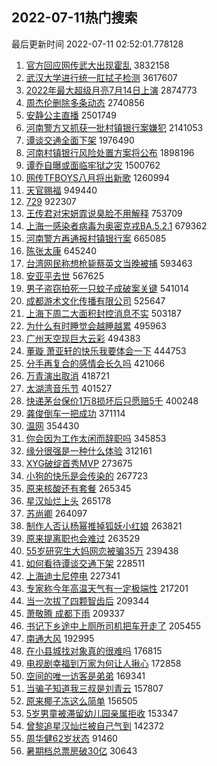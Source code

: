 ## 2022-07-11热门搜索 
最后更新时间 2022-07-11 02:52:01.778128 
1. [官方回应网传武大出现霍乱](https://s.weibo.com/weibo?q=%23%E5%AE%98%E6%96%B9%E5%9B%9E%E5%BA%94%E7%BD%91%E4%BC%A0%E6%AD%A6%E5%A4%A7%E5%87%BA%E7%8E%B0%E9%9C%8D%E4%B9%B1%23&Refer=top) 3832158
1. [武汉大学进行统一肛拭子检测](https://s.weibo.com/weibo?q=%23%E6%AD%A6%E6%B1%89%E5%A4%A7%E5%AD%A6%E8%BF%9B%E8%A1%8C%E7%BB%9F%E4%B8%80%E8%82%9B%E6%8B%AD%E5%AD%90%E6%A3%80%E6%B5%8B%23&Refer=top) 3617607
1. [2022年最大超级月亮7月14日上演](https://s.weibo.com/weibo?q=%232022%E5%B9%B4%E6%9C%80%E5%A4%A7%E8%B6%85%E7%BA%A7%E6%9C%88%E4%BA%AE7%E6%9C%8814%E6%97%A5%E4%B8%8A%E6%BC%94%23&Refer=top) 2874773
1. [周杰伦删除多条动态](https://s.weibo.com/weibo?q=%23%E5%91%A8%E6%9D%B0%E4%BC%A6%E5%88%A0%E9%99%A4%E5%A4%9A%E6%9D%A1%E5%8A%A8%E6%80%81%23&Refer=top) 2740856
1. [安静公主直播](https://s.weibo.com/weibo?q=%E5%AE%89%E9%9D%99%E5%85%AC%E4%B8%BB%E7%9B%B4%E6%92%AD&Refer=top) 2501749
1. [河南警方又抓获一批村镇银行案嫌犯](https://s.weibo.com/weibo?q=%23%E6%B2%B3%E5%8D%97%E8%AD%A6%E6%96%B9%E5%8F%88%E6%8A%93%E8%8E%B7%E4%B8%80%E6%89%B9%E6%9D%91%E9%95%87%E9%93%B6%E8%A1%8C%E6%A1%88%E5%AB%8C%E7%8A%AF%23&Refer=top) 2141053
1. [谭谈交通全面下架](https://s.weibo.com/weibo?q=%23%E8%B0%AD%E8%B0%88%E4%BA%A4%E9%80%9A%E5%85%A8%E9%9D%A2%E4%B8%8B%E6%9E%B6%23&Refer=top) 1976490
1. [河南村镇银行风险处置方案将公布](https://s.weibo.com/weibo?q=%23%E6%B2%B3%E5%8D%97%E6%9D%91%E9%95%87%E9%93%B6%E8%A1%8C%E9%A3%8E%E9%99%A9%E5%A4%84%E7%BD%AE%E6%96%B9%E6%A1%88%E5%B0%86%E5%85%AC%E5%B8%83%23&Refer=top) 1898196
1. [谭乔自曝或面临牢狱之灾](https://s.weibo.com/weibo?q=%23%E8%B0%AD%E4%B9%94%E8%87%AA%E6%9B%9D%E6%88%96%E9%9D%A2%E4%B8%B4%E7%89%A2%E7%8B%B1%E4%B9%8B%E7%81%BE%23&Refer=top) 1500762
1. [网传TFBOYS八月将出新歌](https://s.weibo.com/weibo?q=%23%E7%BD%91%E4%BC%A0TFBOYS%E5%85%AB%E6%9C%88%E5%B0%86%E5%87%BA%E6%96%B0%E6%AD%8C%23&Refer=top) 1260994
1. [天官赐福](https://s.weibo.com/weibo?q=%E5%A4%A9%E5%AE%98%E8%B5%90%E7%A6%8F&Refer=top) 949440
1. [729](https://s.weibo.com/weibo?q=729&Refer=top) 922307
1. [王传君对宋妍霏说臭脸不用解释](https://s.weibo.com/weibo?q=%23%E7%8E%8B%E4%BC%A0%E5%90%9B%E5%AF%B9%E5%AE%8B%E5%A6%8D%E9%9C%8F%E8%AF%B4%E8%87%AD%E8%84%B8%E4%B8%8D%E7%94%A8%E8%A7%A3%E9%87%8A%23&Refer=top) 753709
1. [上海一感染者病毒为奥密克戎BA.5.2.1](https://s.weibo.com/weibo?q=%23%E4%B8%8A%E6%B5%B7%E4%B8%80%E6%84%9F%E6%9F%93%E8%80%85%E7%97%85%E6%AF%92%E4%B8%BA%E5%A5%A5%E5%AF%86%E5%85%8B%E6%88%8EBA.5.2.1%23&Refer=top) 679362
1. [河南警方再通报村镇银行案](https://s.weibo.com/weibo?q=%23%E6%B2%B3%E5%8D%97%E8%AD%A6%E6%96%B9%E5%86%8D%E9%80%9A%E6%8A%A5%E6%9D%91%E9%95%87%E9%93%B6%E8%A1%8C%E6%A1%88%23&Refer=top) 665085
1. [陈张太康](https://s.weibo.com/weibo?q=%E9%99%88%E5%BC%A0%E5%A4%AA%E5%BA%B7&Refer=top) 645240
1. [台湾网民称想枪毙蔡英文当晚被捕](https://s.weibo.com/weibo?q=%23%E5%8F%B0%E6%B9%BE%E7%BD%91%E6%B0%91%E7%A7%B0%E6%83%B3%E6%9E%AA%E6%AF%99%E8%94%A1%E8%8B%B1%E6%96%87%E5%BD%93%E6%99%9A%E8%A2%AB%E6%8D%95%23&Refer=top) 593463
1. [安亚平去世](https://s.weibo.com/weibo?q=%23%E5%AE%89%E4%BA%9A%E5%B9%B3%E5%8E%BB%E4%B8%96%23&Refer=top) 567625
1. [男子盗窃拍死一只蚊子成破案关键](https://s.weibo.com/weibo?q=%23%E7%94%B7%E5%AD%90%E7%9B%97%E7%AA%83%E6%8B%8D%E6%AD%BB%E4%B8%80%E5%8F%AA%E8%9A%8A%E5%AD%90%E6%88%90%E7%A0%B4%E6%A1%88%E5%85%B3%E9%94%AE%23&Refer=top) 541014
1. [成都游术文化传播有限公司](https://s.weibo.com/weibo?q=%E6%88%90%E9%83%BD%E6%B8%B8%E6%9C%AF%E6%96%87%E5%8C%96%E4%BC%A0%E6%92%AD%E6%9C%89%E9%99%90%E5%85%AC%E5%8F%B8&Refer=top) 525647
1. [上海下周二大面积封控消息不实](https://s.weibo.com/weibo?q=%23%E4%B8%8A%E6%B5%B7%E4%B8%8B%E5%91%A8%E4%BA%8C%E5%A4%A7%E9%9D%A2%E7%A7%AF%E5%B0%81%E6%8E%A7%E6%B6%88%E6%81%AF%E4%B8%8D%E5%AE%9E%23&Refer=top) 503187
1. [为什么有时睡觉会越睡越累](https://s.weibo.com/weibo?q=%23%E4%B8%BA%E4%BB%80%E4%B9%88%E6%9C%89%E6%97%B6%E7%9D%A1%E8%A7%89%E4%BC%9A%E8%B6%8A%E7%9D%A1%E8%B6%8A%E7%B4%AF%23&Refer=top) 495963
1. [广州天空现巨大云彩](https://s.weibo.com/weibo?q=%23%E5%B9%BF%E5%B7%9E%E5%A4%A9%E7%A9%BA%E7%8E%B0%E5%B7%A8%E5%A4%A7%E4%BA%91%E5%BD%A9%23&Refer=top) 494383
1. [董璇 萧亚轩的快乐我要体会一下](https://s.weibo.com/weibo?q=%E8%91%A3%E7%92%87%20%E8%90%A7%E4%BA%9A%E8%BD%A9%E7%9A%84%E5%BF%AB%E4%B9%90%E6%88%91%E8%A6%81%E4%BD%93%E4%BC%9A%E4%B8%80%E4%B8%8B&Refer=top) 444753
1. [分手再复合的感情会长久吗](https://s.weibo.com/weibo?q=%23%E5%88%86%E6%89%8B%E5%86%8D%E5%A4%8D%E5%90%88%E7%9A%84%E6%84%9F%E6%83%85%E4%BC%9A%E9%95%BF%E4%B9%85%E5%90%97%23&Refer=top) 421066
1. [万青演出取消](https://s.weibo.com/weibo?q=%E4%B8%87%E9%9D%92%E6%BC%94%E5%87%BA%E5%8F%96%E6%B6%88&Refer=top) 418721
1. [太湖湾音乐节](https://s.weibo.com/weibo?q=%E5%A4%AA%E6%B9%96%E6%B9%BE%E9%9F%B3%E4%B9%90%E8%8A%82&Refer=top) 401527
1. [快递茅台保价1万8损坏后只愿赔5千](https://s.weibo.com/weibo?q=%23%E5%BF%AB%E9%80%92%E8%8C%85%E5%8F%B0%E4%BF%9D%E4%BB%B71%E4%B8%878%E6%8D%9F%E5%9D%8F%E5%90%8E%E5%8F%AA%E6%84%BF%E8%B5%945%E5%8D%83%23&Refer=top) 400248
1. [龚俊倒车一把成功](https://s.weibo.com/weibo?q=%23%E9%BE%9A%E4%BF%8A%E5%80%92%E8%BD%A6%E4%B8%80%E6%8A%8A%E6%88%90%E5%8A%9F%23&Refer=top) 371114
1. [温网](https://s.weibo.com/weibo?q=%E6%B8%A9%E7%BD%91&Refer=top) 354430
1. [你会因为工作太闲而辞职吗](https://s.weibo.com/weibo?q=%23%E4%BD%A0%E4%BC%9A%E5%9B%A0%E4%B8%BA%E5%B7%A5%E4%BD%9C%E5%A4%AA%E9%97%B2%E8%80%8C%E8%BE%9E%E8%81%8C%E5%90%97%23&Refer=top) 345853
1. [缘分很强是一种什么体验](https://s.weibo.com/weibo?q=%23%E7%BC%98%E5%88%86%E5%BE%88%E5%BC%BA%E6%98%AF%E4%B8%80%E7%A7%8D%E4%BB%80%E4%B9%88%E4%BD%93%E9%AA%8C%23&Refer=top) 312161
1. [XYG破绽首秀MVP](https://s.weibo.com/weibo?q=XYG%E7%A0%B4%E7%BB%BD%E9%A6%96%E7%A7%80MVP&Refer=top) 273675
1. [小狗的快乐是会传染的](https://s.weibo.com/weibo?q=%23%E5%B0%8F%E7%8B%97%E7%9A%84%E5%BF%AB%E4%B9%90%E6%98%AF%E4%BC%9A%E4%BC%A0%E6%9F%93%E7%9A%84%23&Refer=top) 267723
1. [原来核酸还有套餐](https://s.weibo.com/weibo?q=%23%E5%8E%9F%E6%9D%A5%E6%A0%B8%E9%85%B8%E8%BF%98%E6%9C%89%E5%A5%97%E9%A4%90%23&Refer=top) 265345
1. [星汉灿烂上头](https://s.weibo.com/weibo?q=%23%E6%98%9F%E6%B1%89%E7%81%BF%E7%83%82%E4%B8%8A%E5%A4%B4%23&Refer=top) 265178
1. [苏尚卿](https://s.weibo.com/weibo?q=%23%E8%8B%8F%E5%B0%9A%E5%8D%BF%23&Refer=top) 264097
1. [制作人否认杨幂推掉狐妖小红娘](https://s.weibo.com/weibo?q=%23%E5%88%B6%E4%BD%9C%E4%BA%BA%E5%90%A6%E8%AE%A4%E6%9D%A8%E5%B9%82%E6%8E%A8%E6%8E%89%E7%8B%90%E5%A6%96%E5%B0%8F%E7%BA%A2%E5%A8%98%23&Refer=top) 263821
1. [原来提离职也会难过](https://s.weibo.com/weibo?q=%23%E5%8E%9F%E6%9D%A5%E6%8F%90%E7%A6%BB%E8%81%8C%E4%B9%9F%E4%BC%9A%E9%9A%BE%E8%BF%87%23&Refer=top) 263529
1. [55岁研究生大妈网恋被骗35万](https://s.weibo.com/weibo?q=%2355%E5%B2%81%E7%A0%94%E7%A9%B6%E7%94%9F%E5%A4%A7%E5%A6%88%E7%BD%91%E6%81%8B%E8%A2%AB%E9%AA%9735%E4%B8%87%23&Refer=top) 239438
1. [如何看待谭谈交通下架](https://s.weibo.com/weibo?q=%23%E5%A6%82%E4%BD%95%E7%9C%8B%E5%BE%85%E8%B0%AD%E8%B0%88%E4%BA%A4%E9%80%9A%E4%B8%8B%E6%9E%B6%23&Refer=top) 228511
1. [上海迪士尼停电](https://s.weibo.com/weibo?q=%23%E4%B8%8A%E6%B5%B7%E8%BF%AA%E5%A3%AB%E5%B0%BC%E5%81%9C%E7%94%B5%23&Refer=top) 227341
1. [专家称今年高温天气有一定极端性](https://s.weibo.com/weibo?q=%23%E4%B8%93%E5%AE%B6%E7%A7%B0%E4%BB%8A%E5%B9%B4%E9%AB%98%E6%B8%A9%E5%A4%A9%E6%B0%94%E6%9C%89%E4%B8%80%E5%AE%9A%E6%9E%81%E7%AB%AF%E6%80%A7%23&Refer=top) 217201
1. [当一次拔了四颗智齿后](https://s.weibo.com/weibo?q=%23%E5%BD%93%E4%B8%80%E6%AC%A1%E6%8B%94%E4%BA%86%E5%9B%9B%E9%A2%97%E6%99%BA%E9%BD%BF%E5%90%8E%23&Refer=top) 209344
1. [萧敬腾 成都下雨](https://s.weibo.com/weibo?q=%E8%90%A7%E6%95%AC%E8%85%BE%20%E6%88%90%E9%83%BD%E4%B8%8B%E9%9B%A8&Refer=top) 209337
1. [书记下乡途中上厕所司机把车开走了](https://s.weibo.com/weibo?q=%23%E4%B9%A6%E8%AE%B0%E4%B8%8B%E4%B9%A1%E9%80%94%E4%B8%AD%E4%B8%8A%E5%8E%95%E6%89%80%E5%8F%B8%E6%9C%BA%E6%8A%8A%E8%BD%A6%E5%BC%80%E8%B5%B0%E4%BA%86%23&Refer=top) 205455
1. [南通大风](https://s.weibo.com/weibo?q=%E5%8D%97%E9%80%9A%E5%A4%A7%E9%A3%8E&Refer=top) 192995
1. [在小县城找对象真的很难吗](https://s.weibo.com/weibo?q=%23%E5%9C%A8%E5%B0%8F%E5%8E%BF%E5%9F%8E%E6%89%BE%E5%AF%B9%E8%B1%A1%E7%9C%9F%E7%9A%84%E5%BE%88%E9%9A%BE%E5%90%97%23&Refer=top) 176815
1. [电视剧幸福到万家为何让人揪心](https://s.weibo.com/weibo?q=%23%E7%94%B5%E8%A7%86%E5%89%A7%E5%B9%B8%E7%A6%8F%E5%88%B0%E4%B8%87%E5%AE%B6%E4%B8%BA%E4%BD%95%E8%AE%A9%E4%BA%BA%E6%8F%AA%E5%BF%83%23&Refer=top) 172858
1. [空间的唯一访客是弟弟](https://s.weibo.com/weibo?q=%23%E7%A9%BA%E9%97%B4%E7%9A%84%E5%94%AF%E4%B8%80%E8%AE%BF%E5%AE%A2%E6%98%AF%E5%BC%9F%E5%BC%9F%23&Refer=top) 169341
1. [当骗子知道我三叔是刘青云](https://s.weibo.com/weibo?q=%23%E5%BD%93%E9%AA%97%E5%AD%90%E7%9F%A5%E9%81%93%E6%88%91%E4%B8%89%E5%8F%94%E6%98%AF%E5%88%98%E9%9D%92%E4%BA%91%23&Refer=top) 157807
1. [原来椰子冻这么简单](https://s.weibo.com/weibo?q=%23%E5%8E%9F%E6%9D%A5%E6%A4%B0%E5%AD%90%E5%86%BB%E8%BF%99%E4%B9%88%E7%AE%80%E5%8D%95%23&Refer=top) 156505
1. [5岁男童被滞留幼儿园亲属拒收](https://s.weibo.com/weibo?q=%235%E5%B2%81%E7%94%B7%E7%AB%A5%E8%A2%AB%E6%BB%9E%E7%95%99%E5%B9%BC%E5%84%BF%E5%9B%AD%E4%BA%B2%E5%B1%9E%E6%8B%92%E6%94%B6%23&Refer=top) 153347
1. [曾黎追星汉灿烂被自己气到](https://s.weibo.com/weibo?q=%23%E6%9B%BE%E9%BB%8E%E8%BF%BD%E6%98%9F%E6%B1%89%E7%81%BF%E7%83%82%E8%A2%AB%E8%87%AA%E5%B7%B1%E6%B0%94%E5%88%B0%23&Refer=top) 142372
1. [周华健62岁状态](https://s.weibo.com/weibo?q=%23%E5%91%A8%E5%8D%8E%E5%81%A562%E5%B2%81%E7%8A%B6%E6%80%81%23&Refer=top) 91460
1. [暑期档总票房破30亿](https://s.weibo.com/weibo?q=%E6%9A%91%E6%9C%9F%E6%A1%A3%E6%80%BB%E7%A5%A8%E6%88%BF%E7%A0%B430%E4%BA%BF&Refer=top) 30643
